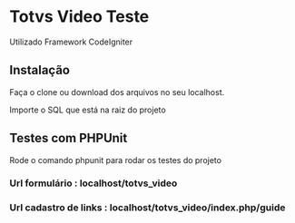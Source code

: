 # Totvs Video Teste #


Utilizado Framework CodeIgniter

## Instalação ##
 
Faça o clone ou download dos arquivos no seu localhost.

Importe o SQL que está na raiz do projeto

## Testes com PHPUnit ##


Rode o comando phpunit para rodar os testes do projeto

### Url formulário : localhost/totvs_video ###
### Url cadastro de links : localhost/totvs_video/index.php/guide ###


